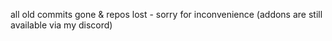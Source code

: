 all old commits gone & repos lost - sorry for inconvenience (addons are still available via my discord)
